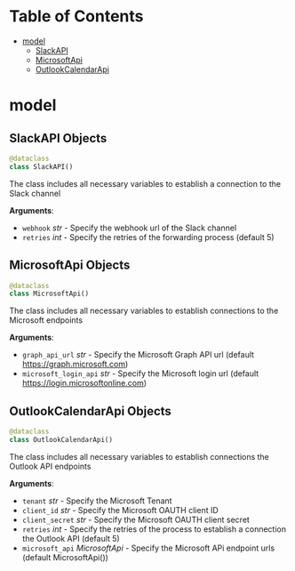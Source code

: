 # Table of Contents

* [model](#model)
  * [SlackAPI](#model.SlackAPI)
  * [MicrosoftApi](#model.MicrosoftApi)
  * [OutlookCalendarApi](#model.OutlookCalendarApi)

<a id="model"></a>

# model

<a id="model.SlackAPI"></a>

## SlackAPI Objects

```python
@dataclass
class SlackAPI()
```

The class includes all necessary variables to establish a connection to the Slack channel

**Arguments**:

- `webhook` _str_ - Specify the webhook url of the Slack channel
- `retries` _int_ - Specify the retries of the forwarding process (default 5)

<a id="model.MicrosoftApi"></a>

## MicrosoftApi Objects

```python
@dataclass
class MicrosoftApi()
```

The class includes all necessary variables to establish connections to the Microsoft endpoints

**Arguments**:

- `graph_api_url` _str_ - Specify the Microsoft Graph API url (default https://graph.microsoft.com)
- `microsoft_login_api` _str_ - Specify the Microsoft login url (default https://login.microsoftonline.com)

<a id="model.OutlookCalendarApi"></a>

## OutlookCalendarApi Objects

```python
@dataclass
class OutlookCalendarApi()
```

The class includes all necessary variables to establish connections the Outlook API endpoints

**Arguments**:

- `tenant` _str_ - Specify the Microsoft Tenant
- `client_id` _str_ - Specify the Microsoft OAUTH client ID
- `client_secret` _str_ - Specify the Microsoft OAUTH client secret
- `retries` _int_ - Specify the retries of the process to establish a connection the Outlook API (default 5)
- `microsoft_api` _MicrosoftApi_ - Specify the Microsoft APi endpoint urls (default MicrosoftApi())

